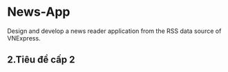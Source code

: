# News-App
Design and develop a news reader application from the RSS data source of VNExpress.
## 2.Tiêu đề cấp 2
